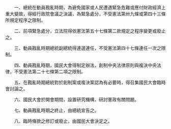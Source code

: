 　　一、總統在動員戡亂時期，為避免國家或人民遭遇緊急危難或應付財政經濟上重大變故，得經行政院會議之決議，為緊急處分，不受憲法第卅九條或第四十三條所規定程序之限制。  




　　二、前項緊急處分，立法院得依憲法第五十七條第二款規定之程序變更或廢止之。  




　　三、動員戡亂時期總統副總統得連選連任，不受憲法第四十七條連任一次之限制。  




　　四、動員戡亂時期，國民大會得制定辦法，創制中央法律原則與複決中央法律，不受憲法第二十七條第二項之限制。  




　　五、在戡亂時期總統對於創制案或複決案認為有必要時，得召集國民大會臨時會討論之。  




　　六、國民大會於開會期間，設置研究機構，研討憲政有關問題。  




　　七、動員戡亂時期之終止，由總統宣告之。  




　　八、臨時條款之修訂或廢止，由國民大會決定之。